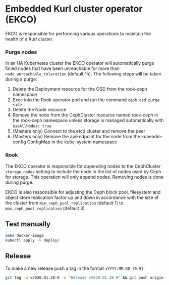 # Embedded Kurl cluster operator (EKCO)

EKCO is responsible for performing various operations to maintain the health of a Kurl cluster.

### Purge nodes

In an HA Kubernetes cluster the EKCO operator will automatically purge failed nodes that have been unreachable for more than `node_unreachable_toleration` (default 1h). The following steps will be taken during a purge:

1. Delete the Deployment resource for the OSD from the rook-ceph namespace
1. Exec into the Rook operator pod and run the command `ceph osd purge <id>`
1. Delete the Node resource
1. Remove the node from the CephCluster resource named rook-ceph in the rook-ceph namespace unless storage is managed automatically with `useAllNodes: true`
1. (Masters only) Connect to the etcd cluster and remove the peer
1. (Masters only) Remove the apiEndpoint for the node from the kubeadm-config ConfigMap in the kube-system namespace

### Rook

The EKCO operator is responsible for appending nodes to the CephCluster `storage.nodes` setting to include the node in the list of nodes used by Ceph for storage. This operation will only append nodes. Removing nodes is done during purge.

EKCO is also responsible for adjusting the Ceph block pool, filesystem and object store replication factor up and down in accordance with the size of the cluster from `min_ceph_pool_replication` (default 1) to `max_ceph_pool_replication` (default 3).

## Test manually

```bash
make docker-image
kubectl apply -k deploy/
```

## Release

To make a new release push a tag in the format `vYYYY.MM.DD-[0-9]`.

```bash
git tag -a v2020.01.28-0 -m "Release v2020.01.28-0" && git push origin v2020.01.28-0
```

